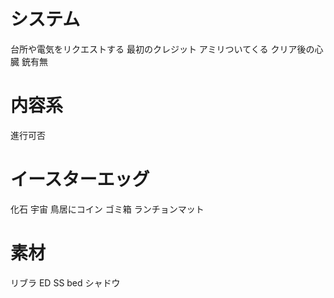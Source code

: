 
# システム
台所や電気をリクエストする
最初のクレジット
アミリついてくる
クリア後の心臓
銃有無

# 内容系
進行可否

# イースターエッグ
化石
宇宙
鳥居にコイン
ゴミ箱
ランチョンマット

# 素材
リブラ
ED SS bed
シャドウ
